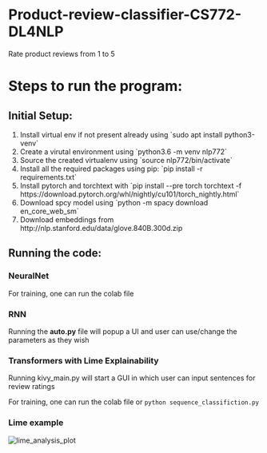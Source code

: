 # Product-review-classifier-CS772-DL4NLP
Rate product reviews from 1 to 5

# Steps to run the program:

## Initial Setup:
<ol> 
	<li> Install virtual env if not present already using `sudo apt install python3-venv` </li>
	<li> Create a virutal environment using `python3.6 -m venv nlp772`</li>
	<li> Source the created virtualenv using `source nlp772/bin/activate` </li>
	<li> Install all the required packages using pip: `pip install -r requirements.txt` </li>
	<li> Install pytorch and torchtext with `pip install --pre torch torchtext -f https://download.pytorch.org/whl/nightly/cu101/torch_nightly.html` </li>
	<li> Download spcy model using `python -m spacy download en_core_web_sm` </li>
	<li> Download embeddings from http://nlp.stanford.edu/data/glove.840B.300d.zip </li>
</ol>

## Running the code:

### NeuralNet

For training, one can run the colab file

### RNN

Running the <b>auto.py</b> file will popup a UI and user can use/change the parameters as they wish

### Transformers with Lime Explainability

Running kivy_main.py will start a GUI in which user can input sentences for review ratings  

For training, one can run the colab file or ```python sequence_classifiction.py```

### Lime example
![lime_analysis_plot](https://user-images.githubusercontent.com/45922320/118012760-06b1f600-b36f-11eb-9c01-ded82c49b07c.png)

